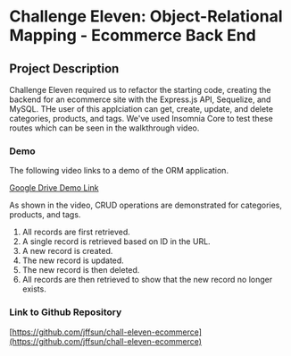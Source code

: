 # Challenge Eleven: Object-Relational Mapping - Ecommerce Back End

## Project Description

Challenge Eleven required us to refactor the starting code, creating the backend for an ecommerce site with the Express.js API, Sequelize, and MySQL. THe user of this applciation can get, create, update, and delete categories, products, and tags. We've used Insomnia Core to test these routes which can be seen in the walkthrough video.


### Demo

The following video links to a demo of the ORM application. 


[Google Drive Demo Link](https://drive.google.com/file/d/1MTvR8kKity22xJ10Th7uU2DCaqfYcu16/view)

As shown in the video, CRUD operations are demonstrated for categories, products, and tags. 
1. All records are first retrieved.
2. A single record is retrieved based on ID in the URL.
3. A new record is created.
4. The new record is updated.
5. The new record is then deleted.
6. All records are then retrieved to show that the new record no longer exists.

### Link to Github Repository
[https://github.com/jffsun/chall-eleven-ecommerce](https://github.com/jffsun/chall-eleven-ecommerce)